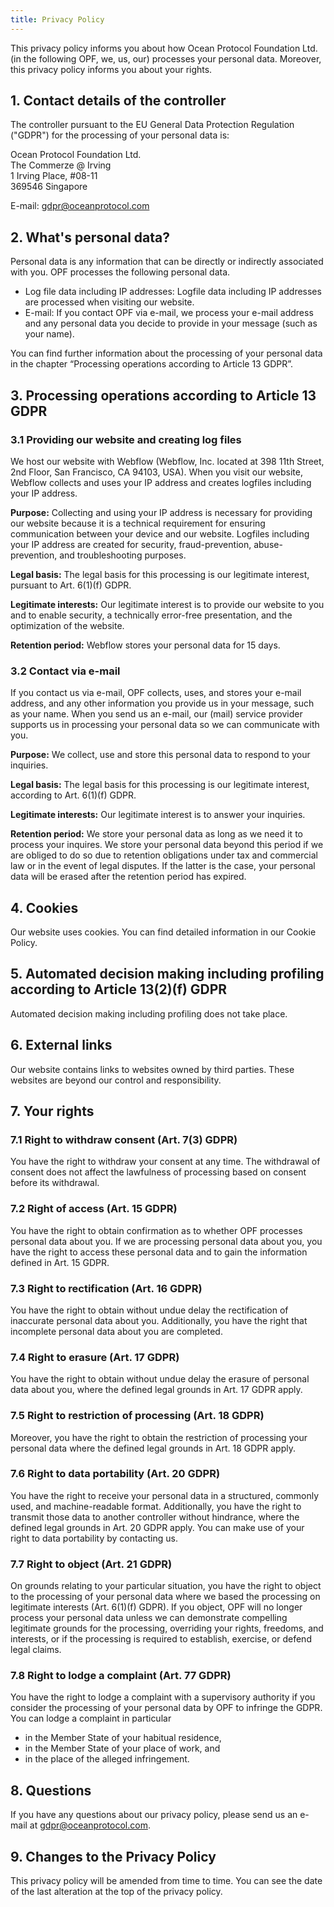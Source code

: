 ```yaml
---
title: Privacy Policy
---
```


This privacy policy informs you about how Ocean Protocol Foundation Ltd. (in the following OPF, we, us, our) processes your personal data. Moreover, this privacy policy informs you about your rights.

## 1. Contact details of the controller

The controller pursuant to the EU General Data Protection Regulation ("GDPR") for the processing of your personal data is:

Ocean Protocol Foundation Ltd.  
The Commerze @ Irving  
1 Irving Place, #08-11  
369546 Singapore

E-mail: gdpr@oceanprotocol.com

## 2. What's personal data?

Personal data is any information that can be directly or indirectly associated with you. OPF processes the following personal data.

- Log file data including IP addresses: Logfile data including IP addresses are processed when visiting our website.
- E-mail: If you contact OPF via e-mail, we process your e-mail address and any personal data you decide to provide in your message (such as your name).

You can find further information about the processing of your personal data in the chapter “Processing operations according to Article 13 GDPR”.

## 3. Processing operations according to Article 13 GDPR

### 3.1 Providing our website and creating log files

We host our website with Webflow (Webflow, Inc. located at 398 11th Street, 2nd Floor, San Francisco, CA 94103, USA). When you visit our website, Webflow collects and uses your IP address and creates logfiles including your IP address.

**Purpose:** Collecting and using your IP address is necessary for providing our website because it is a technical requirement for ensuring communication between your device and our website. Logfiles including your IP address are created for security, fraud-prevention, abuse-prevention, and troubleshooting purposes.

**Legal basis:** The legal basis for this processing is our legitimate interest, pursuant to Art. 6(1)(f) GDPR.

**Legitimate interests:** Our legitimate interest is to provide our website to you and to enable security, a technically error-free presentation, and the optimization of the website.

**Retention period:** Webflow stores your personal data for 15 days.

### 3.2 Contact via e-mail

If you contact us via e-mail, OPF collects, uses, and stores your e-mail address, and any other information you provide us in your message, such as your name. When you send us an e-mail, our (mail) service provider supports us in processing your personal data so we can communicate with you.

**Purpose:** We collect, use and store this personal data to respond to your inquiries.

**Legal basis:** The legal basis for this processing is our legitimate interest, according to Art. 6(1)(f) GDPR.

**Legitimate interests:** Our legitimate interest is to answer your inquiries.

**Retention period:** We store your personal data as long as we need it to process your inquires. We store your personal data beyond this period if we are obliged to do so due to retention obligations under tax and commercial law or in the event of legal disputes. If the latter is the case, your personal data will be erased after the retention period has expired.

## 4. Cookies

Our website uses cookies. You can find detailed information in our Cookie Policy.

## 5. Automated decision making including profiling according to Article 13(2)(f) GDPR

Automated decision making including profiling does not take place.

## 6. External links

Our website contains links to websites owned by third parties. These websites are beyond our control and responsibility.

## 7. Your rights

### 7.1 Right to withdraw consent (Art. 7(3) GDPR)

You have the right to withdraw your consent at any time. The withdrawal of consent does not affect the lawfulness of processing based on consent before its withdrawal.

### 7.2 Right of access (Art. 15 GDPR)

You have the right to obtain confirmation as to whether OPF processes personal data about you. If we are processing personal data about you, you have the right to access these personal data and to gain the information defined in Art. 15 GDPR.

### 7.3 Right to rectification (Art. 16 GDPR)

You have the right to obtain without undue delay the rectification of inaccurate personal data about you. Additionally, you have the right that incomplete personal data about you are completed.

### 7.4 Right to erasure (Art. 17 GDPR)

You have the right to obtain without undue delay the erasure of personal data about you, where the defined legal grounds in Art. 17 GDPR apply.

### 7.5 Right to restriction of processing (Art. 18 GDPR)

Moreover, you have the right to obtain the restriction of processing your personal data where the defined legal grounds in Art. 18 GDPR apply.

### 7.6 Right to data portability (Art. 20 GDPR)

You have the right to receive your personal data in a structured, commonly used, and machine-readable format. Additionally, you have the right to transmit those data to another controller without hindrance, where the defined legal grounds in Art. 20 GDPR apply. You can make use of your right to data portability by contacting us.

### 7.7 Right to object (Art. 21 GDPR)

On grounds relating to your particular situation, you have the right to object to the processing of your personal data where we based the processing on legitimate interests (Art. 6(1)(f) GDPR). If you object, OPF will no longer process your personal data unless we can demonstrate compelling legitimate grounds for the processing, overriding your rights, freedoms, and interests, or if the processing is required to establish, exercise, or defend legal claims.

### 7.8 Right to lodge a complaint (Art. 77 GDPR)

You have the right to lodge a complaint with a supervisory authority if you consider the processing of your personal data by OPF to infringe the GDPR. You can lodge a complaint in particular

- in the Member State of your habitual residence,
- in the Member State of your place of work, and
- in the place of the alleged infringement.

## 8. Questions

If you have any questions about our privacy policy, please send us an e-mail at gdpr@oceanprotocol.com.

## 9. Changes to the Privacy Policy

This privacy policy will be amended from time to time. You can see the date of the last alteration at the top of the privacy policy.
